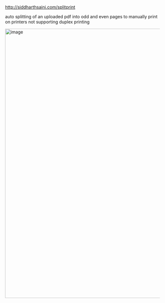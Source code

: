 http://siddharthsaini.com/splitprint

auto splitting of an uploaded pdf into odd and even pages to manually print on printers not supporting duplex printing

<img width="876" alt="image" src="https://github.com/user-attachments/assets/9acf93ac-bb13-473a-8957-bf47e4cdeec3" />

